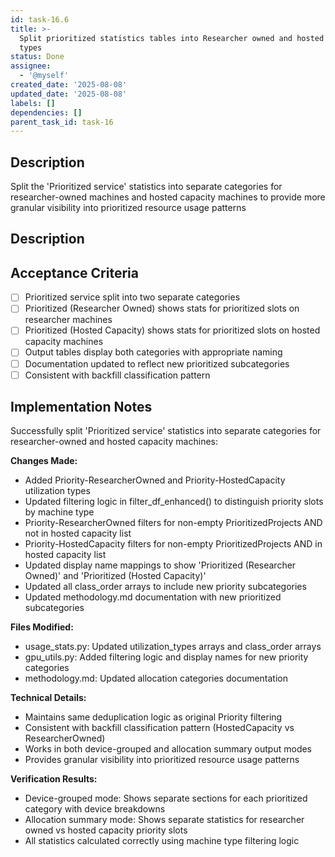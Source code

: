 ```yaml
---
id: task-16.6
title: >-
  Split prioritized statistics tables into Researcher owned and hosted capacity
  types
status: Done
assignee:
  - '@myself'
created_date: '2025-08-08'
updated_date: '2025-08-08'
labels: []
dependencies: []
parent_task_id: task-16
---
```


## Description

Split the 'Prioritized service' statistics into separate categories for researcher-owned machines and hosted capacity machines to provide more granular visibility into prioritized resource usage patterns

## Description

## Acceptance Criteria

- [ ] Prioritized service split into two separate categories
- [ ] Prioritized (Researcher Owned) shows stats for prioritized slots on researcher machines
- [ ] Prioritized (Hosted Capacity) shows stats for prioritized slots on hosted capacity machines
- [ ] Output tables display both categories with appropriate naming
- [ ] Documentation updated to reflect new prioritized subcategories
- [ ] Consistent with backfill classification pattern

## Implementation Notes

Successfully split 'Prioritized service' statistics into separate categories for researcher-owned and hosted capacity machines:

**Changes Made:**
- Added Priority-ResearcherOwned and Priority-HostedCapacity utilization types
- Updated filtering logic in filter_df_enhanced() to distinguish priority slots by machine type
- Priority-ResearcherOwned filters for non-empty PrioritizedProjects AND not in hosted capacity list
- Priority-HostedCapacity filters for non-empty PrioritizedProjects AND in hosted capacity list
- Updated display name mappings to show 'Prioritized (Researcher Owned)' and 'Prioritized (Hosted Capacity)'
- Updated all class_order arrays to include new priority subcategories
- Updated methodology.md documentation with new prioritized subcategories

**Files Modified:**
- usage_stats.py: Updated utilization_types arrays and class_order arrays
- gpu_utils.py: Added filtering logic and display names for new priority categories
- methodology.md: Updated allocation categories documentation

**Technical Details:**
- Maintains same deduplication logic as original Priority filtering
- Consistent with backfill classification pattern (HostedCapacity vs ResearcherOwned)
- Works in both device-grouped and allocation summary output modes
- Provides granular visibility into prioritized resource usage patterns

**Verification Results:**
- Device-grouped mode: Shows separate sections for each prioritized category with device breakdowns
- Allocation summary mode: Shows separate statistics for researcher owned vs hosted capacity priority slots
- All statistics calculated correctly using machine type filtering logic

